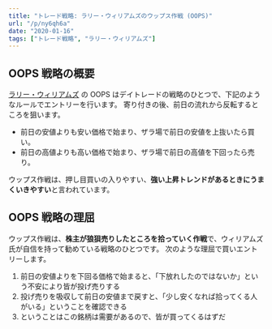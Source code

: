 ```yaml
---
title: "トレード戦略: ラリー・ウィリアムズのウップス作戦 (OOPS)"
url: "/p/ny6qh6a"
date: "2020-01-16"
tags: ["トレード戦略", "ラリー・ウィリアムズ"]
---
```


OOPS 戦略の概要
----

[ラリー・ウィリアムズ](/p/xa9xma3) の OOPS はデイトレードの戦略のひとつで、下記のようなルールでエントリーを行います。
寄り付きの後、前日の流れから反転するところを狙います。

* 前日の安値よりも安い価格で始まり、ザラ場で前日の安値を上抜いたら買い。
* 前日の高値よりも高い価格で始まり、ザラ場で前日の高値を下回ったら売り。

ウップス作戦は、押し目買いの入りやすい、**強い上昇トレンドがあるときにうまくいきやすい**と言われています。


OOPS 戦略の理屈
----

ウップス作戦は、**株主が狼狽売りしたところを拾っていく作戦**で、ウィリアムズ氏が自信を持って勧めている戦略のひとつです。
次のような理屈で買いエントリーします。

1. 前日の安値よりを下回る価格で始まると、「下放れしたのではないか」という不安により皆が投げ売りする
2. 投げ売りを吸収して前日の安値まで戻すと、「少し安くなれば拾ってくる人がいる」ということを確認できる
3. ということはこの銘柄は需要があるので、皆が買ってくるはずだ

